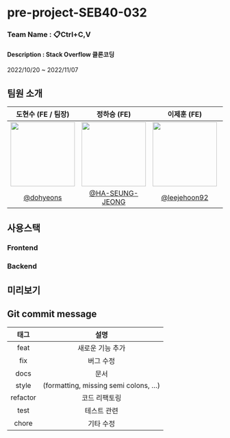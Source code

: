 # pre-project-SEB40-032
### Team Name : 📋Ctrl+C,V
#### Description : Stack Overflow 클론코딩   
2022/10/20 ~ 2022/11/07
      
## 팀원 소개
|도현수 (FE / 팀장)|정하승 (FE)|이제훈 (FE)|안유진 (BE)|이지성 (BE)|양주윤 (BE)|조성웅 (BE)|
|:-:|:-:|:-:|:-:|:-:|:-:|:-:|
|<img src="https://avatars.githubusercontent.com/u/105625895?v=4" width=150>|<img src="https://avatars.githubusercontent.com/u/88266129?v=4" width=150 >|<img src="https://avatars.githubusercontent.com/u/106265483?v=4" width=150>|<img src="https://s3.us-west-2.amazonaws.com/secure.notion-static.com/4bdb2dab-55a0-44e9-85f4-4642a8c7b2bc/Untitled.png?X-Amz-Algorithm=AWS4-HMAC-SHA256&X-Amz-Content-Sha256=UNSIGNED-PAYLOAD&X-Amz-Credential=AKIAT73L2G45EIPT3X45%2F20221027%2Fus-west-2%2Fs3%2Faws4_request&X-Amz-Date=20221027T144431Z&X-Amz-Expires=86400&X-Amz-Signature=65af1cfb23456e95e662c638629a54da72103a742827aaceb7f7e44fea7605ed&X-Amz-SignedHeaders=host&response-content-disposition=filename%3D%22Untitled.png%22&x-id=GetObject" width=150>|<img src="https://avatars.githubusercontent.com/u/13814876?v=4" width=150>|<img src="https://avatars.githubusercontent.com/u/42926956?v=4" width=150>|<img src="https://avatars.githubusercontent.com/u/104243252?v=4" width=150>|
|[@dohyeons](https://github.com/dohyeons)|[@HA-SEUNG-JEONG](https://github.com/HA-SEUNG-JEONG)|[@leejehoon92](https://github.com/leejehoon92)|[@Eugenius1st](https://github.com/Eugenius1st)|[@iJisung](https://github.com/iJisung)|[@didwndbs](https://github.com/didwndbs)|[@woong-sung](https://github.com/woong-sung)|    
   
   
## 사용스택
### Frontend

### Backend

## 미리보기

## Git commit message
|태그|설명|
|:-:|:-:|
|feat|새로운 기능 추가|
|fix|버그 수정|
|docs|문서|
|style|(formatting, missing semi colons, …)|
|refactor|코드 리팩토링|
|test|테스트 관련|
|chore|기타 수정|
